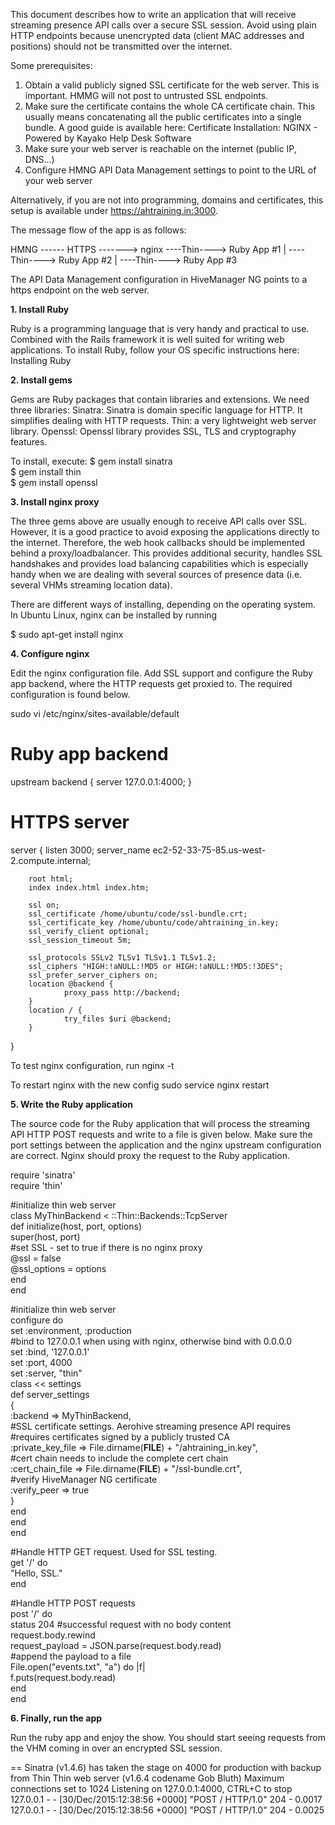 This document describes how to write an application that will receive streaming presence API calls over a secure SSL session. Avoid using plain HTTP endpoints because unencrypted data (client MAC addresses and positions) should not be transmitted over the internet.
 
Some prerequisites:
 
1. Obtain a valid publicly signed SSL certificate for the web server. This is important. HMMG will not post to untrusted SSL endpoints.
2. Make sure the certificate contains the whole CA certificate chain. This usually means concatenating all the public certificates into a single bundle. A good guide is available here: Certificate Installation: NGINX - Powered by Kayako Help Desk Software
3. Make sure your web server is reachable on the internet (public IP, DNS...)
4. Configure HMNG API Data Management settings to point to the URL of your web server
 
Alternatively, if you are not into programming, domains and certificates, this setup is available under https://ahtraining.in:3000.
 
 
The message flow of the app is as follows:
 
HMNG ------ HTTPS -------> nginx  ----Thin----> Ruby App #1
                                                 |
                                                  ----Thin----> Ruby App #2
                                                 |
                                                  ----Thin----> Ruby App #3
 
The API Data Management configuration in HiveManager NG points to a https endpoint on the web server.

**1. Install Ruby**
 
Ruby is a programming language that is very handy and practical to use. Combined with the Rails framework it is well suited for writing web applications.
To install Ruby, follow your OS specific instructions here: Installing Ruby
 
**2. Install gems**
 
Gems are Ruby packages that contain libraries and extensions. We need three libraries:
Sinatra: Sinatra is domain specific language for HTTP. It simplifies dealing with HTTP requests.
Thin: a very lightweight web server library.
Openssl: Openssl library provides SSL, TLS and cryptography features.
 
To install, execute:
$ gem install sinatra  
$ gem install thin  
$ gem install openssl  
 
**3. Install nginx proxy**
 
The three gems above are usually enough to receive API calls over SSL. However, it is a good practice to avoid exposing the applications directly to the internet. Therefore, the web hook callbacks should be implemented behind a proxy/loadbalancer. This provides additional security, handles SSL handshakes and provides load balancing capabilities which is especially handy when we are dealing with several sources of presence data (i.e. several VHMs streaming location data).
 
There are different ways of installing, depending on the operating system. In Ubuntu Linux, nginx can be installed by running
 
$ sudo apt-get install nginx  
 
**4. Configure nginx**
 
Edit the nginx configuration file. Add SSL support and configure the Ruby app backend, where the HTTP requests get proxied to. The required configuration is found below.
 
sudo vi /etc/nginx/sites-available/default  
 
# Ruby app backend
upstream backend {
  server 127.0.0.1:4000;
}
 
# HTTPS server
 
server {
        listen 3000;
        server_name ec2-52-33-75-85.us-west-2.compute.internal;
 
        root html;
        index index.html index.htm;
 
        ssl on;
        ssl_certificate /home/ubuntu/code/ssl-bundle.crt;
        ssl_certificate_key /home/ubuntu/code/ahtraining_in.key;
        ssl_verify_client optional;
        ssl_session_timeout 5m;
 
        ssl_protocols SSLv2 TLSv1 TLSv1.1 TLSv1.2;
        ssl_ciphers "HIGH:!aNULL:!MD5 or HIGH:!aNULL:!MD5:!3DES";
        ssl_prefer_server_ciphers on;
        location @backend {
                proxy_pass http://backend;
        }
        location / {
                try_files $uri @backend;
        }
}
 
 
To test nginx configuration, run
nginx -t  
 
To restart nginx with the new config
sudo service nginx restart  
 
**5. Write the Ruby application**
 
The source code for the Ruby application that will process the streaming API HTTP POST requests and write to a file is given below. Make sure the port settings between the application and the nginx upstream configuration are correct. Nginx should proxy the request to the Ruby application.
 
require 'sinatra'  
require 'thin'  
  
  
#initialize thin web server  
class MyThinBackend < ::Thin::Backends::TcpServer  
  def initialize(host, port, options)  
    super(host, port)  
#set SSL - set to true if there is no nginx proxy  
    @ssl = false   
    @ssl_options = options  
  end  
end  
  
  
#initialize thin web server  
configure do  
  set :environment, :production  
  #bind to 127.0.0.1 when using with nginx, otherwise bind with 0.0.0.0  
  set :bind, '127.0.0.1'  
  set :port, 4000  
  set :server, "thin"  
  class << settings  
    def server_settings  
      {  
        :backend          => MyThinBackend,  
        #SSL certificate settings. Aerohive streaming presence API requires  
        #requires certificates signed by a publicly trusted CA  
        :private_key_file => File.dirname(__FILE__) + "/ahtraining_in.key",  
        #cert chain needs to include the complete cert chain   
        :cert_chain_file  => File.dirname(__FILE__) + "/ssl-bundle.crt",  
        #verify HiveManager NG certificate  
        :verify_peer      => true  
      }  
    end  
  end  
end  
  
  
#Handle HTTP GET request. Used for SSL testing.  
get '/' do  
  "Hello, SSL."  
end  
  
  
#Handle HTTP POST requests  
post '/' do  
  status 204 #successful request with no body content  
  request.body.rewind  
  request_payload = JSON.parse(request.body.read)  
#append the payload to a file  
File.open("events.txt", "a") do |f|  
    f.puts(request.body.read)  
end  
end  
 
**6. Finally, run the app**
 
Run the ruby app and enjoy the show. You should start seeing requests from the VHM coming in over an encrypted SSL session.
 
== Sinatra (v1.4.6) has taken the stage on 4000 for production with backup from Thin
Thin web server (v1.6.4 codename Gob Bluth)
Maximum connections set to 1024
Listening on 127.0.0.1:4000, CTRL+C to stop
127.0.0.1 - - [30/Dec/2015:12:38:56 +0000] "POST / HTTP/1.0" 204 - 0.0017
127.0.0.1 - - [30/Dec/2015:12:38:56 +0000] "POST / HTTP/1.0" 204 - 0.0025
